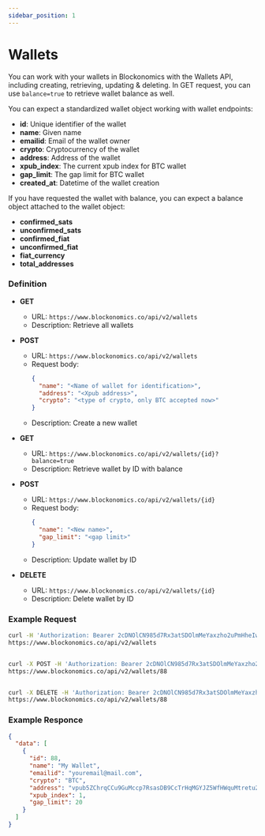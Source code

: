 ```yaml
---
sidebar_position: 1
---
```


# Wallets

You can work with your wallets in Blockonomics with the Wallets API, including creating, retrieving, updating & deleting. In GET request, you can use `balance=true` to retrieve wallet balance as well.

You can expect a standardized wallet object working with wallet endpoints:

- **id**: Unique identifier of the wallet
- **name**: Given name
- **emailid**: Email of the wallet owner
- **crypto**: Cryptocurrency of the wallet
- **address**: Address of the wallet
- **xpub_index**: The current xpub index for BTC wallet
- **gap_limit**: The gap limit for BTC wallet
- **created_at**: Datetime of the wallet creation

If you have requested the wallet with balance, you can expect a balance object attached to the wallet object:

- **confirmed_sats**
- **unconfirmed_sats**
- **confirmed_fiat**
- **unconfirmed_fiat**
- **fiat_currency**
- **total_addresses**

### Definition

- **GET** 
  - URL: `https://www.blockonomics.co/api/v2/wallets`
  - Description: Retrieve all wallets

- **POST** 
  - URL: `https://www.blockonomics.co/api/v2/wallets`
  - Request body: 
    ```json
    {
      "name": "<Name of wallet for identification>",
      "address": "<Xpub address>",
      "crypto": "<type of crypto, only BTC accepted now>"
    }
    ```
  - Description: Create a new wallet

- **GET** 
  - URL: `https://www.blockonomics.co/api/v2/wallets/{id}?balance=true`
  - Description: Retrieve wallet by ID with balance

- **POST** 
  - URL: `https://www.blockonomics.co/api/v2/wallets/{id}`
  - Request body: 
    ```json
    {
      "name": "<New name>",
      "gap_limit": "<gap limit>"
    }
    ```
  - Description: Update wallet by ID

- **DELETE** 
  - URL: `https://www.blockonomics.co/api/v2/wallets/{id}`
  - Description: Delete wallet by ID


### Example Request

```bash
curl -H 'Authorization: Bearer 2cDNOlCN985d7Rx3atSDOlmMeYaxzho2uPmHheIw4eU'
https://www.blockonomics.co/api/v2/wallets


curl -X POST -H 'Authorization: Bearer 2cDNOlCN985d7Rx3atSDOlmMeYaxzho2uPmHheIw4eU' -H "Content-Type: application/json" -d '{"name": "new wallet name", "gap_limit": 500}'
https://www.blockonomics.co/api/v2/wallets/88


curl -X DELETE -H 'Authorization: Bearer 2cDNOlCN985d7Rx3atSDOlmMeYaxzho2uPmHheIw4eU'
https://www.blockonomics.co/api/v2/wallets/88
```

### Example Responce 

```json
{
  "data": [
    {
      "id": 88,
      "name": "My Wallet",
      "emailid": "youremail@mail.com",
      "crypto": "BTC",
      "address": "vpub5ZChrqCCu9GuMccp7RsasDB9CcTrHqMGYJZ5WfHWquMtretu2p6QctKAAkyvStgxCMGVycC7Py7C9pz8UeLT9p85CHbacL3sEn3THtEit9t",
      "xpub_index": 1,
      "gap_limit": 20
    }
  ]
}
```
